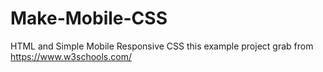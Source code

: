 # Make-Mobile-CSS
HTML and Simple Mobile Responsive CSS
this example project grab from https://www.w3schools.com/
